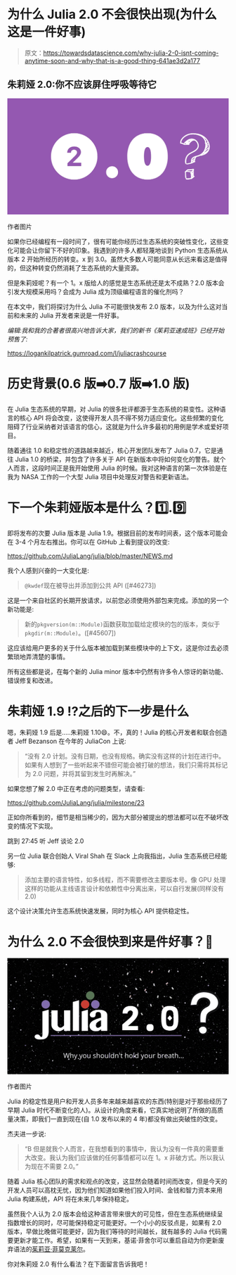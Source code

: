 # 为什么 Julia 2.0 不会很快出现(为什么这是一件好事)

> 原文：<https://towardsdatascience.com/why-julia-2-0-isnt-coming-anytime-soon-and-why-that-is-a-good-thing-641ae3d2a177>

## 朱莉娅 2.0:你不应该屏住呼吸等待它

![](img/07c6497d516d5b3f544c803c6809fed6.png)

作者图片

如果你已经编程有一段时间了，很有可能你经历过生态系统的突破性变化，这些变化可能会让你留下不好的印象。我遇到的许多人都轻蔑地谈到 Python 生态系统从版本 2 开始所经历的转变。x 到 3.0。虽然大多数人可能同意从长远来看这是值得的，但这种转变仍然消耗了生态系统的大量资源。

但是朱莉娅呢？有一个 1。x 版给人的感觉是生态系统还是太不成熟？2.0 版本会引发大规模采用吗？会成为 Julia 成为顶级编程语言的催化剂吗？

在本文中，我们将探讨为什么 Julia 不可能很快发布 2.0 版本，以及为什么这对当前和未来的 Julia 开发者来说是一件好事。

*编辑:我和我的合著者很高兴地告诉大家，我们的新书《茱莉亚速成班》已经开始预售了:*

<https://logankilpatrick.gumroad.com/l/juliacrashcourse>  

# 历史背景(0.6 版➡️0.7 版➡️1.0 版)

在 Julia 生态系统的早期，对 Julia 的很多批评都源于生态系统的易变性。这种语言的核心 API 将会改变，这使得开发人员不得不努力适应变化。这些频繁的变化阻碍了行业采纳者对该语言的信心，这就是为什么许多最初的用例是学术或爱好项目。

随着通往 1.0 和稳定性的道路越来越近，核心开发团队发布了 Julia 0.7，它是通往 Julia 1.0 的桥梁，并包含了许多关于 API 在新版本中将如何变化的警告。就个人而言，这段时间正是我开始使用 Julia 的时候。我对这种语言的第一次体验是在我为 NASA 工作的一个大型 Julia 项目中处理反对警告和更新语法。

# 下一个朱莉娅版本是什么？1️⃣.9️⃣

即将发布的次要 Julia 版本是 Julia 1.9。根据目前的发布时间表，这个版本可能会在 3-4 个月左右推出。你可以在 GitHub 上看到提议的改变:

<https://github.com/JuliaLang/julia/blob/master/NEWS.md>  

我个人感到兴奋的一大变化是:

> `@kwdef`现在被导出并添加到公共 API ([#46273])

这是一个来自社区的长期开放请求，以前您必须使用外部包来完成。添加的另一个新功能是:

> 新的`pkgversion(m::Module)`函数获取加载给定模块的包的版本，类似于`pkgdir(m::Module)`。([#45607])

这应该给用户更多的关于什么版本被加载到某些模块中的上下文，这是你过去必须繁琐地弄清楚的事情。

所有这些都是说，在每个新的 Julia minor 版本中仍然有许多令人惊讶的新功能、错误修复和改进。

# 朱莉娅 1.9 ⁉️之后的下一步是什么

嗯，朱莉娅 1.9 后是…..朱莉娅 1.10😄。不，真的！Julia 的核心开发者和联合创造者 Jeff Bezanson 在今年的 JuliaCon 上说:

> “没有 2.0 计划。没有日期，也没有规格。确实没有这样的计划在进行中。如果有人想到了一些听起来不错但可能会被打破的想法，我们只需将其标记为 2.0 问题，并将其留到发生时再解决。”

如果您想了解 2.0 中正在考虑的问题类型，请查看:

<https://github.com/JuliaLang/julia/milestone/23>  

正如你所看到的，细节是相当稀少的，因为大部分被提出的想法都可以在不破坏改变的情况下实现。

跳到 27:45 听 Jeff 谈论 2.0

另一位 Julia 联合创始人 Viral Shah 在 Slack 上向我指出，Julia 生态系统已经能够:

> 添加主要的语言特性，如多线程，而不需要修改主要版本号。像 GPU 处理这样的功能从主线语言设计和依赖性中分离出来，可以自行发展(同样没有 2.0)

这个设计决策允许生态系统快速发展，同时为核心 API 提供稳定性。

# 为什么 2.0 不会很快到来是件好事？🎊

![](img/170fcb450eb7dd394d5862e3b6cd75ad.png)

作者图片

Julia 的稳定性是用户和开发人员多年来越来越喜欢的东西(特别是对于那些经历了早期 Julia 时代不断变化的人)。从设计的角度来看，它真实地说明了所做的高质量决策，即我们一直到现在(自 1.0 发布以来的 4 年)都没有做出突破性的改变。

杰夫进一步说:

> “B 但是就我个人而言，在我想看到的事情中，我认为没有一件真的需要重大改变。我认为我们应该做的任何事情都可以在 1。x 非破方式。所以我认为现在不需要 2.0。”

随着 Julia 核心团队的需求和观点的改变，这显然会随着时间而改变，但是今天的开发人员可以高枕无忧，因为他们知道如果他们投入时间、金钱和智力资本来用 Julia 构建系统，API 将在未来几年保持稳定。

虽然我个人认为 2.0 版本会给这种语言带来很大的可见性，但在生态系统继续呈指数增长的同时，尽可能保持稳定可能更好。一个小小的反驳点是，如果有 2.0 版本，早做比晚做可能更好，因为我们等待的时间越长，就有越多的 Julia 代码需要更新才能工作。希望，如果有一天到来，基诺·菲舍尔可以重启自动为你更新废弃语法的[茱莉亚·菲莫克莱尔](https://github.com/JuliaComputing/FemtoCleaner.jl)。

你对朱莉娅 2.0 有什么看法？在下面留言告诉我吧！